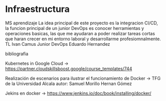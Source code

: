 # Infraestructura
MS aprendizaje
La idea principal de este proyecto es la integracion CI/CD, la funcion principal de un junior DevOps es conocer herramientas y operaciones basicas, las que me ayudaran a poder realizar tareas cortas que haran crecer en mi entorno laboral y desarrollarme profesiomnalmente.
TL Ivan Camus 
Junior DevOps Eduardo Hernandez

bibliografia

Kubernetes in Google Cloud -> https://partner.cloudskillsboost.google/course_templates/744

Realización de escenarios para ilustrar el
funcionamiento de Docker -> TFG de la Universidad Alcala autor: Samuel Morillo Hernan Gómez

Jekins en docker -> https://www.jenkins.io/doc/book/installing/docker/

